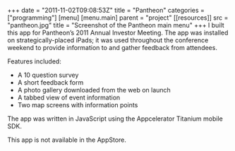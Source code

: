 +++
date = "2011-11-02T09:08:53Z"
title = "Pantheon"
categories = ["programming"]
[menu]
  [menu.main]
    parent = "project"
[[resources]]
  src = "pantheon.jpg"
  title = "Screenshot of the Pantheon main menu"
+++
I built this app for Pantheon’s 2011 Annual Investor Meeting. The app was installed on strategically-placed iPads; it was used throughout the conference weekend to provide information to and gather feedback from attendees.

Features included:

- A 10 question survey
- A short feedback form
- A photo gallery downloaded from the web on launch
- A tabbed view of event information
- Two map screens with information points

The app was written in JavaScript using the Appcelerator Titanium mobile SDK.

This app is not available in the AppStore.
